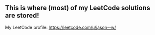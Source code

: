 ## This is where (most) of my LeetCode solutions are stored!

My LeetCode profile: https://leetcode.com/u/jason--w/
